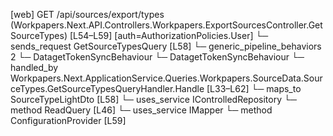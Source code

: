 [web] GET /api/sources/export/types  (Workpapers.Next.API.Controllers.Workpapers.ExportSourcesController.GetSourceTypes)  [L54–L59] [auth=AuthorizationPolicies.User]
  └─ sends_request GetSourceTypesQuery [L58]
    └─ generic_pipeline_behaviors 2
      └─ DatagetTokenSyncBehaviour
      └─ DatagetTokenSyncBehaviour
    └─ handled_by Workpapers.Next.ApplicationService.Queries.Workpapers.SourceData.SourceTypes.GetSourceTypesQueryHandler.Handle [L33–L62]
      └─ maps_to SourceTypeLightDto [L58]
      └─ uses_service IControlledRepository<SourceType>
        └─ method ReadQuery [L46]
      └─ uses_service IMapper
        └─ method ConfigurationProvider [L59]

